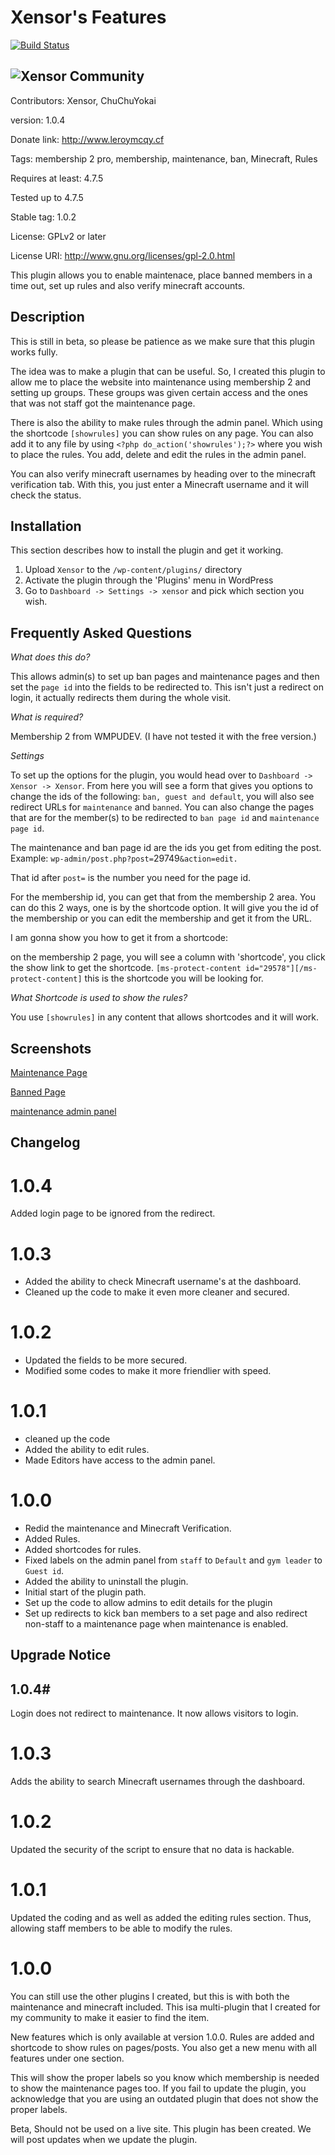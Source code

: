 # Xensor's Features #

[![Build Status](https://travis-ci.org/xensor/Xensor-Wordpress.svg?branch=master)](https://travis-ci.org/xensor/Xensor-Wordpress)


![Xensor Community](http://www.pixelmonmemories.ml/wp-content/uploads/2017/06/xcommunity.png)
----


Contributors: Xensor, ChuChuYokai

version: 1.0.4

Donate link: http://www.leroymcqy.cf

Tags: membership 2 pro, membership, maintenance, ban, Minecraft, Rules

Requires at least: 4.7.5

Tested up to 4.7.5

Stable tag: 1.0.2

License: GPLv2 or later

License URI: http://www.gnu.org/licenses/gpl-2.0.html

This plugin allows you to enable maintenace, place banned members in a time out, set up rules and also verify minecraft accounts. 

## Description ##

This is still in beta, so please be patience as we make sure that this plugin works fully.

The idea was to make a plugin that can be useful. So, I created this plugin to allow me to place the website into maintenance using membership 2 and setting up groups. These groups was given certain access and the ones that was not staff got the maintenance page. 

There is also the ability to make rules through the admin panel. Which using the shortcode `[showrules]` you can show rules on any page. You can also add it to any file by using `<?php do_action('showrules');?>` where you wish to place the rules. You add, delete and edit the rules in the admin panel. 

You can also verify minecraft usernames by heading over to the minecraft verification tab. With this, you just enter a Minecraft username and it will check the status. 

## Installation ##

This section describes how to install the plugin and get it working.

1. Upload `Xensor` to the `/wp-content/plugins/` directory
1. Activate the plugin through the 'Plugins' menu in WordPress
1. Go to `Dashboard -> Settings -> xensor` and pick which section you wish.

## Frequently Asked Questions ##

*What does this do?*

This allows admin(s) to set up ban pages and maintenance pages and then set the `page id` into the fields to be redirected to. This isn't just a redirect on login, it actually redirects them during the whole visit. 

*What is required?*

Membership 2 from WMPUDEV. (I have not tested it with the free version.)

*Settings*

To set up the options for the plugin, you would head over to `Dashboard -> Xensor -> Xensor`. From here you will see a form that gives you options to change the ids of the following: `ban, guest and default`, you will also see redirect URLs for `maintenance` and `banned`. You can also change the pages that are for the member(s) to be redirected to `ban page id` and `maintenance page id`.

The maintenance and ban page id are the ids you get from editing the post. Example: `wp-admin/post.php?post=`29749`&action=edit.`

That id after `post=` is the number you need for the page id. 

For the membership id, you can get that from the membership 2 area. You can do this 2 ways, one is by the shortcode option. It will give you the id of the membership or you can edit the membership and get it from the URL.

I am gonna show you how to get it from a shortcode: 

on the membership 2 page, you will see a column with 'shortcode', you click the show link to get the shortcode. `[ms-protect-content id="29578"][/ms-protect-content]` this is the shortcode you will be looking for. 

*What Shortcode is used to show the rules?*

You use `[showrules]` in any content that allows shortcodes and it will work. 


## Screenshots ##

[Maintenance Page](http://www.pixelmonmemories.ml/wp-content/uploads/2017/06/maint.png 'Maintenance Page')

[Banned Page](http://www.pixelmonmemories.ml/wp-content/uploads/2017/06/banned.png 'Banned Page')

[maintenance admin panel](https://box.everhelper.me/attachment/944331/ad10e51d-6828-4832-bf72-e493003daaeb/817279-SFErt1hKuMQDNbC5/screen.png 'maintenance admin panel')

## Changelog ##

# 1.0.4 #
Added login page to be ignored from the redirect.

# 1.0.3 #

* Added the ability to check Minecraft username's at the dashboard. 
* Cleaned up the code to make it even more cleaner and secured.

# 1.0.2 #

* Updated the fields to be more secured. 
* Modified some codes to make it more friendlier with speed. 


# 1.0.1 #

* cleaned up the code
* Added the ability to edit rules.
* Made Editors have access to the admin panel.

# 1.0.0 #

* Redid the maintenance and Minecraft Verification.
* Added Rules.
* Added shortcodes for rules.
* Fixed labels on the admin panel from `staff` to `Default` and `gym leader` to `Guest id`.
* Added the ability to uninstall the plugin.
* Initial start of the plugin path.
* Set up the code to allow admins to edit details for the plugin
* Set up redirects to kick ban members to a set page and also redirect non-staff to a maintenance page when maintenance is enabled.


## Upgrade Notice ##

## 1.0.4#

Login does not redirect to maintenance. It now allows visitors to login.

# 1.0.3 #

Adds the ability to search Minecraft usernames through the dashboard.

# 1.0.2 #

Updated the security of the script to ensure that no data is hackable. 

# 1.0.1 #
Updated the coding and as well as added the editing rules section. Thus, allowing staff members to be able to modify the rules.

# 1.0.0 #

You can still use the other plugins I created, but this is with both the maintenance and minecraft included. This isa multi-plugin that I created for my community to make it easier to find the item.

New features which is only available at version 1.0.0. Rules are added and shortcode to show rules on pages/posts. You also get a new menu with all features under one section.

This will show the proper labels so you know which membership is needed to show the maintenance pages too. If you fail to update the plugin, you acknowledge that you are using an outdated plugin that does not show the proper labels.

Beta, Should not be used on a live site. This plugin has been created. We will post updates when we update the plugin.

